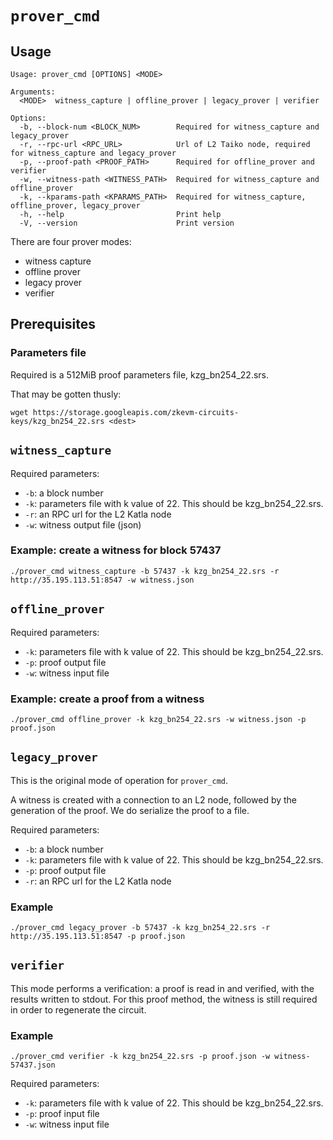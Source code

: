 
# `prover_cmd`

## Usage

```
Usage: prover_cmd [OPTIONS] <MODE>

Arguments:
  <MODE>  witness_capture | offline_prover | legacy_prover | verifier

Options:
  -b, --block-num <BLOCK_NUM>        Required for witness_capture and legacy_prover
  -r, --rpc-url <RPC_URL>            Url of L2 Taiko node, required for witness_capture and legacy_prover
  -p, --proof-path <PROOF_PATH>      Required for offline_prover and verifier
  -w, --witness-path <WITNESS_PATH>  Required for witness_capture and offline_prover
  -k, --kparams-path <KPARAMS_PATH>  Required for witness_capture, offline_prover, legacy_prover
  -h, --help                         Print help
  -V, --version                      Print version
  ```

There are four prover modes:
- witness capture
- offline prover
- legacy prover
- verifier

## Prerequisites


### Parameters file

Required is a 512MiB proof parameters file, kzg_bn254_22.srs.

That may be gotten thusly:

```
wget https://storage.googleapis.com/zkevm-circuits-keys/kzg_bn254_22.srs <dest>
```

## `witness_capture`

Required parameters:
- `-b`: a block number
- `-k`: parameters file with k value of 22. This should be kzg_bn254_22.srs.
- `-r`: an RPC url for the L2 Katla node
- `-w`: witness output file (json)


### Example: create a witness for block 57437

```
./prover_cmd witness_capture -b 57437 -k kzg_bn254_22.srs -r http://35.195.113.51:8547 -w witness.json
```


## `offline_prover`

Required parameters:
- `-k`: parameters file with k value of 22. This should be kzg_bn254_22.srs.
- `-p`: proof output file
- `-w`: witness input file

### Example: create a proof from a witness

```
./prover_cmd offline_prover -k kzg_bn254_22.srs -w witness.json -p proof.json
```


## `legacy_prover`

This is the original mode of operation for `prover_cmd`.  

A witness is created with a connection to an L2 node, followed by the generation of the proof.  We do serialize the proof to a file.


Required parameters:
- `-b`: a block number
- `-k`: parameters file with k value of 22.  This should be kzg_bn254_22.srs.
- `-p`: proof output file
- `-r`: an RPC url for the L2 Katla node

### Example

```
./prover_cmd legacy_prover -b 57437 -k kzg_bn254_22.srs -r http://35.195.113.51:8547 -p proof.json
```

## `verifier`

This mode performs a verification: a proof is read in and verified, with the results written to stdout.  For this proof method, the witness is still required in order to regenerate the circuit.

### Example

```
./prover_cmd verifier -k kzg_bn254_22.srs -p proof.json -w witness-57437.json
```

Required parameters:
- `-k`: parameters file with k value of 22. This should be kzg_bn254_22.srs.
- `-p`: proof input file
- `-w`: witness input file
